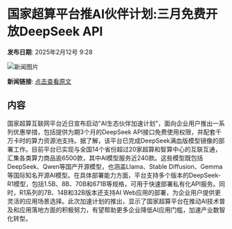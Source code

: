 # 国家超算平台推AI伙伴计划:三月免费开放DeepSeek API

**发布日期**: 2025年2月12号 9:28

![新闻图片](https://pic.chinaz.com/picmap/202502051542238080_0.jpg)

**新闻链接**: [点击查看原文](https://www.aibase.com/zh/news/15278)

## 内容

国家超算互联网平台近日宣布启动"AI生态伙伴加速计划"，面向企业用户推出一系列优惠举措，包括提供为期3个月的DeepSeek API接口免费使用权限，并配套千万卡时的算力资源池支持。据了解，该平台已完成DeepSeek满血版模型镜像的部署工作。目前平台已实现与全国14个省份超过20家超算和智算中心的互联互通，汇集各类算力商品逾6500款，其中AI模型服务近240款。这些模型既包括DeepSeek、Qwen等国产开源模型，也涵盖Llama、Stable Diffusion、Gemma等国际知名开源AI模型。在具体部署能力方面，平台支持多个版本的DeepSeek-R1模型，包括1.5B、8B、70B和671B等规格，可用于快速部署私有化API服务。同时，R1系列的7B、14B和32B版本还支持AI Web应用的部署，为企业用户提供更灵活的应用场景选择。此次加速计划的推出，显示了国家超算平台在推动AI技术普及和应用落地方面的积极努力，有望帮助更多企业降低AI应用门槛，加速产业数智化转型。
